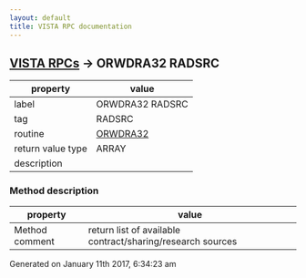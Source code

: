 ```yaml
---
layout: default
title: VISTA RPC documentation
---
```




## [VISTA RPCs](TableOfContent.md) &#8594; ORWDRA32 RADSRC 

 property | value 
--- | --- 
 label | ORWDRA32 RADSRC
 tag | RADSRC
 routine | [ORWDRA32](http://code.osehra.org/dox/Routine_ORWDRA32_source.html)
 return value type | ARRAY
 description | 


### Method description

 property | value 
--- | --- 
 Method comment | return list of available contract/sharing/research sources




Generated on January 11th 2017, 6:34:23 am
